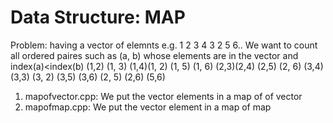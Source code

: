 # Data Structure: MAP 

Problem: having a vector of elemnts e.g. 1 2 3 4 3 2 5 6..  We want to count all ordered paires such as (a, b) whose elements are in the vector and index(a)<index(b)
(1,2) (1, 3) (1,4)(1, 2) (1, 5) (1, 6)
(2,3)(2,4) (2,5) (2, 6)
(3,4) (3,3) (3, 2) (3,5) (3,6)
(2, 5) (2,6)
(5,6)
1. mapofvector.cpp: We put the vector elements in a map of of vector
2. mapofmap.cpp: We put the vector element in a map of map

  
